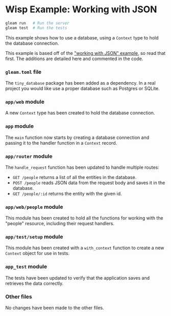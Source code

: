 # Wisp Example: Working with JSON

```sh
gleam run   # Run the server
gleam test  # Run the tests
```

This example shows how to use a database, using a `Context` type to hold the
database connection.

This example is based off of the ["working with JSON" example][json], so read
that first. The additions are detailed here and commented in the code.

[json]: https://github.com/lpil/wisp/tree/main/examples/3-working-with-json

### `gleam.toml` file

The `tiny_database` package has been added as a dependency. In a real project
you would like use a proper database such as Postgres or SQLite.

### `app/web` module

A new `Context` type has been created to hold the database connection.

### `app` module

The `main` function now starts by creating a database connection and passing it
to the handler function in a `Context` record.

### `app/router` module

The `handle_request` function has been updated to handle multiple routes:
- `GET /people` returns a list of all the entities in the database.
- `POST /people` reads JSON data from the request body and saves it in the database.
- `GET /people/:id` returns the entity with the given id.

### `app/web/people` module

This module has been created to hold all the functions for working with the
"people" resource, including their request handlers.

### `app/test/setup` module

This module has been created with a `with_context` function to create a new
`Context` object for use in tests.

### `app_test` module

The tests have been updated to verify that the application saves and retrieves
the data correctly.

### Other files

No changes have been made to the other files.
